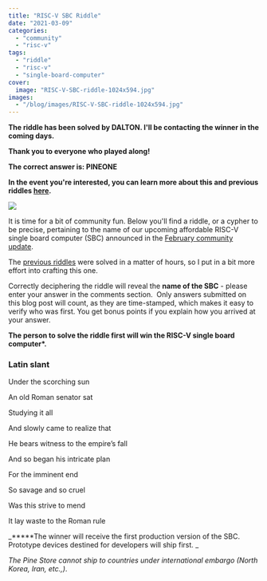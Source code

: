 ```yaml
---
title: "RISC-V SBC Riddle"
date: "2021-03-09"
categories: 
  - "community"
  - "risc-v"
tags: 
  - "riddle"
  - "risc-v"
  - "single-board-computer"
cover: 
  image: "RISC-V-SBC-riddle-1024x594.jpg"
images:
  - "/blog/images/RISC-V-SBC-riddle-1024x594.jpg"
---
```


**The riddle has been solved by DALTON. I'll be contacting the winner in the coming days.**

**Thank you to everyone who played along!**

**The correct answer is: PINEONE**

**In the event you're interested, you can learn more about this and previous riddles [here](https://forum.pine64.org/showthread.php?tid=12585).**

![](/blog/images/RISC-V-SBC-riddle-1024x594.jpg)

It is time for a bit of community fun. Below you'll find a riddle, or a cypher to be precise, pertaining to the name of our upcoming affordable RISC-V single board computer (SBC) announced in the [February community update](https://www.pine64.org/2021/02/15/february-update-show-and-tell/). 

The [previous riddles](https://forum.pine64.org/showthread.php?tid=12585) were solved in a matter of hours, so I put in a bit more effort into crafting this one.

Correctly deciphering the riddle will reveal the **name of the SBC** \- please enter your answer in the comments section.  Only answers submitted on this blog post will count, as they are time-stamped, which makes it easy to verify who was first. You get bonus points if you explain how you arrived at your answer.

**The person to solve the riddle first will win the RISC-V single board computer\*.**

### Latin slant

Under the scorching sun

An old Roman senator sat 

Studying it all 

And slowly came to realize that

He bears witness to the empire’s fall

And so began his intricate plan

For the imminent end

So savage and so cruel        

Was this strive to mend  

It lay waste to the Roman rule

_**\***The winner will receive the first production version of the SBC. Prototype devices destined for developers will ship first. 
_

_The Pine Store cannot ship to countries under international embargo (North Korea, Iran, etc.,)_.
